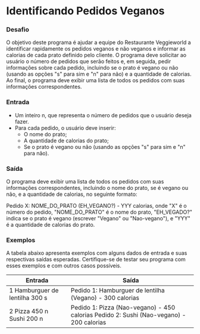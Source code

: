 # Identificando Pedidos Veganos

### Desafio
O objetivo deste programa é ajudar a equipe do Restaurante Veggieworld 
a identificar rapidamente os pedidos veganos e não veganos e informar as calorias de cada prato definido pelo cliente. 
O programa deve solicitar ao usuário o número de pedidos que serão feitos e, em seguida, 
pedir informações sobre cada pedido, incluindo se o prato é vegano ou não (usando as opções "s" para sim e "n" para não) 
e a quantidade de calorias. Ao final, o programa deve exibir uma lista de todos os pedidos com suas informações correspondentes.

### Entrada
* Um inteiro n, que representa o número de pedidos que o usuário deseja fazer.
* Para cada pedido, o usuário deve inserir:
    * O nome do prato;
    * A quantidade de calorias do prato;
    * Se o prato é vegano ou não (usando as opções "s" para sim e "n" para não).

### Saída
O programa deve exibir uma lista de todos os pedidos com suas informações correspondentes, 
incluindo o nome do prato, se é vegano ou não, e a quantidade de calorias, no seguinte formato:

Pedido X: NOME_DO_PRATO (EH_VEGANO?) - YYY calorias, onde "X" é o número do pedido, 
"NOME_DO_PRATO" é o nome do prato, "EH_VEGADO?" indica se o prato é vegano (escrever "Vegano" ou "Nao-vegano"), e
"YYY" é a quantidade de calorias do prato.

### Exemplos
A tabela abaixo apresenta exemplos com alguns dados de entrada e suas respectivas saídas esperadas. 
Certifique-se de testar seu programa com esses exemplos e com outros casos possíveis.

Entrada | Saída
-------|-------
1  Hamburguer de lentilha   300  s	| Pedido 1: Hamburguer de lentilha (Vegano) - 300 calorias
2   Pizza   450  n   Sushi   200  n	 | Pedido 1: Pizza (Nao-vegano) - 450 calorias  Pedido 2: Sushi (Nao-vegano) - 200 calorias

